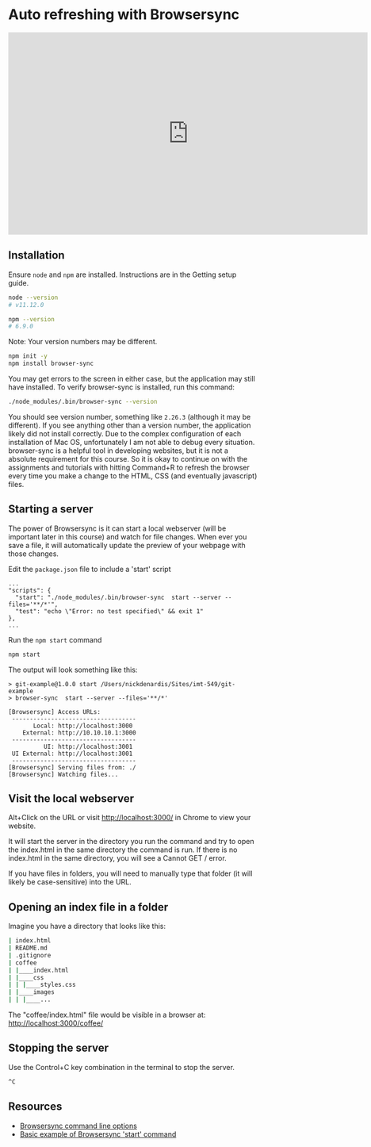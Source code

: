 # Auto refreshing with Browsersync

<iframe width="725" height="408" src="https://www.youtube.com/embed/JCZIbd_LtMY" frameborder="0" allow="accelerometer; autoplay; encrypted-media; gyroscope; picture-in-picture" allowfullscreen></iframe>

## Installation

Ensure `node` and `npm` are installed. Instructions are in the Getting setup guide.

```bash
node --version
# v11.12.0

npm --version
# 6.9.0
```

Note: Your version numbers may be different.

```bash
npm init -y
npm install browser-sync
```

You may get errors to the screen in either case, but the application may still have installed. To verify browser-sync is installed, run this command:

```bash
./node_modules/.bin/browser-sync --version
```

You should see version number, something like `2.26.3` (although it may be different). If you see anything other than a version number, the application likely did not install correctly. Due to the complex configuration of each installation of Mac OS, unfortunately I am not able to debug every situation. browser-sync is a helpful tool in developing websites, but it is not a absolute requirement for this course. So it is okay to continue on with the assignments and tutorials with hitting Command+R to refresh the browser every time you make a change to the HTML, CSS (and eventually javascript) files.

## Starting a server

The power of Browsersync is it can start a local webserver (will be important later in this course) and watch for file changes. When ever you save a file, it will automatically update the preview of your webpage with those changes.

Edit the `package.json` file to include a 'start' script

```json{3}
...
"scripts": {
  "start": "./node_modules/.bin/browser-sync  start --server --files='**/*'",
  "test": "echo \"Error: no test specified\" && exit 1"
},
...
```

Run the `npm start` command

```bash
npm start
```

The output will look something like this:

```
> git-example@1.0.0 start /Users/nickdenardis/Sites/imt-549/git-example
> browser-sync  start --server --files='**/*'

[Browsersync] Access URLs:
 -----------------------------------
       Local: http://localhost:3000
    External: http://10.10.10.1:3000
 -----------------------------------
          UI: http://localhost:3001
 UI External: http://localhost:3001
 -----------------------------------
[Browsersync] Serving files from: ./
[Browsersync] Watching files...
```

## Visit the local webserver

Alt+Click on the URL or visit [http://localhost:3000/](http://localhost:3000/) in Chrome to view your website.

It will start the server in the directory you run the command and try to open the index.html in the same directory the command is run. If there is no index.html in the same directory, you will see a Cannot GET / error.

If you have files in folders, you will need to manually type that folder (it will likely be case-sensitive) into the URL.

## Opening an index file in a folder

Imagine you have a directory that looks like this:

```bash
| index.html
| README.md
| .gitignore
| coffee
| |____index.html
| |____css
| | |____styles.css
| |____images
| | |____...
```

The "coffee/index.html" file would be visible in a browser at: [http://localhost:3000/coffee/](http://localhost:3000/coffee/)

## Stopping the server

Use the Control+C key combination in the terminal to stop the server.

```bash
^C
```

## Resources

- [Browsersync command line options](https://browsersync.io/docs/command-line)
- [Basic example of Browsersync 'start' command](https://scotch.io/tutorials/how-to-use-browsersync-for-faster-development)